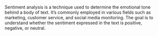 Sentiment analysis is a technique used to determine the emotional tone behind a body of text. It’s commonly employed in various fields such as marketing, customer service, and social media monitoring. The goal is to understand whether the sentiment expressed in the text is positive, negative, or neutral.

